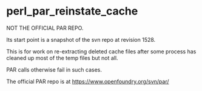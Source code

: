 perl_par_reinstate_cache
========================

NOT THE OFFICIAL PAR REPO.

Its start point is a snapshot of the svn repo at revision 1528.

This is for work on re-extracting deleted cache files
after some process has cleaned up most of the temp files but
not all.

PAR calls otherwise fail in such cases.  

The official PAR repo is at https://www.openfoundry.org/svn/par/

